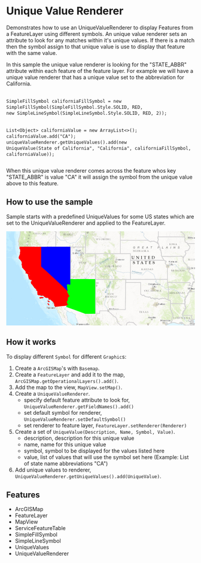 <h1>Unique Value Renderer</h1>

<p>Demonstrates how to use an UniqueValueRenderer to display Features from a FeatureLayer using different symbols. An unique value renderer sets an attribute to look for any matches within it's unique values. If there is a match then the symbol assign to that unique value is use to display that feature with the same value.</p>

<p>In this sample the unique value renderer is looking for the "STATE_ABBR" attribute within each feature of the feature layer. For example we will have a unique value renderer that has a unique value set to the abbreviation for California.</p>
<pre><code>
SimpleFillSymbol californiaFillSymbol = new SimpleFillSymbol(SimpleFillSymbol.Style.SOLID, RED,
new SimpleLineSymbol(SimpleLineSymbol.Style.SOLID, RED, 2));

List&lt;Object&gt; californiaValue = new ArrayList&lt;&gt;();
californiaValue.add("CA");
uniqueValueRenderer.getUniqueValues().add(new UniqueValue(State of California", "California",
californiaFillSymbol, californiaValue));
</code></pre>


<p>When this unique value renderer comes across the feature whos key "STATE_ABBR" is value "CA" it will assign the symbol from the unique value above to this feature.</p>

<h2>How to use the sample</h2>

<p>Sample starts with a predefined UniqueValues for some US states which are set to the UniqueValueRenderer and applied to the FeatureLayer.</p>

<p><img src="UniqueValueRenderer.png"/></p>

<h2>How it works</h2>

<p>To display different <code>Symbol</code> for different <code>Graphic</code>s:</p>

<ol>
    <li>Create a <code>ArcGISMap</code>'s with <code>Basemap</code>.</li>
    <li>Create a <code>FeatureLayer</code> and add it to the map, <code>ArcGISMap.getOperationalLayers().add()</code>.</li>
    <li>Add the map to the view, <code>MapView.setMap()</code>.  </li>
    <li>Create a <code>UniqueValueRenderer</code>.
        <ul><li>specify default feature attribute to look for, <code>UniqueValueRenderer.getFieldNames().add()</code></li>
            <li>set default symbol for renderer, <code>UniqueValueRenderer.setDefaultSymbol()</code></li>
            <li>set renderer to feature layer, <code>FeatureLayer.setRenderer(Renderer)</code></li></ul></li>
    <li>Create a set of <code>UniqueValue(Description, Name, Symbol, Value)</code>.
        <ul><li>description, description for this unique value</li>
             <li>name, name for this unique value</li>
            <li>symbol, symbol to be displayed for the values listed here</li>
            <li>value, list of values that will use the symbol set here (Example: List of state name abbreviations "CA")</li></ul></li>
    <li>Add unique values to renderer, <code>UniqueValueRenderer.getUniqueValues().add(UniqueValue)</code>. </li>
</ol>

<h2>Features</h2>

<ul>
    <li>ArcGISMap</li>
    <li>FeatureLayer</li>
    <li>MapView</li>
    <li>ServiceFeatureTable</li>
    <li>SimpleFillSymbol</li>
    <li>SimpleLineSymbol</li>
    <li>UniqueValues</li>
    <li>UniqueValueRenderer</li>
</ul>


